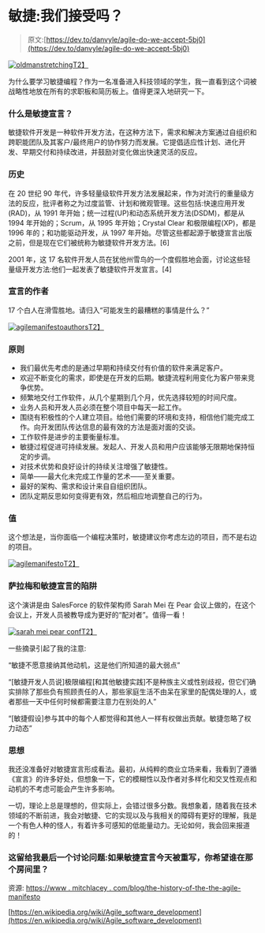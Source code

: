 # 敏捷:我们接受吗？

> 原文:[https://dev.to/danvyle/agile-do-we-accept-5bj0](https://dev.to/danvyle/agile-do-we-accept-5bj0)

[![oldmanstretching](../Images/16cf8e40490e746adcfb36423453a0ed.png)T2】](https://i.giphy.com/media/mVJBJwcPc5s1q/giphy.gif)

为什么要学习敏捷编程？作为一名准备进入科技领域的学生，我一直看到这个词被战略性地放在所有的求职板和简历板上。值得更深入地研究一下。

### [](#what-is-the-agile-manifesto)什么是敏捷宣言？

敏捷软件开发是一种软件开发方法，在这种方法下，需求和解决方案通过自组织和跨职能团队及其客户/最终用户的协作努力而发展。它提倡适应性计划、进化开发、早期交付和持续改进，并鼓励对变化做出快速灵活的反应。

### [](#history)历史

在 20 世纪 90 年代，许多轻量级软件开发方法发展起来，作为对流行的重量级方法的反应，批评者称之为过度监管、计划和微观管理。这些包括:快速应用开发(RAD)，从 1991 年开始；统一过程(UP)和动态系统开发方法(DSDM)，都是从 1994 年开始的；Scrum，从 1995 年开始；Crystal Clear 和极限编程(XP)，都是 1996 年的；和功能驱动开发，从 1997 年开始。尽管这些都起源于敏捷宣言出版之前，但是现在它们被统称为敏捷软件开发方法。[6]

2001 年，这 17 名软件开发人员在犹他州雪鸟的一个度假胜地会面，讨论这些轻量级开发方法:他们一起发表了敏捷软件开发宣言。[4]

### [](#authors-of-the-manifesto)宣言的作者

17 个白人在滑雪胜地。请归入“可能发生的最糟糕的事情是什么？”

[![agilemanifestoauthors](../Images/f87db2af653de74e27d149de3e22fe5e.png)T2】](https://res.cloudinary.com/practicaldev/image/fetch/s--0hwuOztc--/c_limit%2Cf_auto%2Cfl_progressive%2Cq_auto%2Cw_880/https://setandbma.files.wordpress.com/2012/03/agile-17-authors.png)

### [](#principles)原则

*   我们最优先考虑的是通过早期和持续交付有价值的软件来满足客户。
*   欢迎不断变化的需求，即使是在开发的后期。敏捷流程利用变化为客户带来竞争优势。
*   频繁地交付工作软件，从几个星期到几个月，优先选择较短的时间尺度。
*   业务人员和开发人员必须在整个项目中每天一起工作。
*   围绕有积极性的个人建立项目。给他们需要的环境和支持，相信他们能完成工作。向开发团队传达信息的最有效的方法是面对面的交谈。
*   工作软件是进步的主要衡量标准。
*   敏捷过程促进可持续发展。发起人、开发人员和用户应该能够无限期地保持恒定的步调。
*   对技术优势和良好设计的持续关注增强了敏捷性。
*   简单——最大化未完成工作量的艺术——至关重要。
*   最好的架构、需求和设计来自自组织团队。
*   团队定期反思如何变得更有效，然后相应地调整自己的行为。

### [](#values)值

这个想法是，当你面临一个编程决策时，敏捷建议你考虑左边的项目，而不是右边的项目。

[![agilemanifesto](../Images/615cfb37770af1963b869ee2e9ca2580.png)T2】](https://res.cloudinary.com/practicaldev/image/fetch/s--SwVIuQYg--/c_limit%2Cf_auto%2Cfl_progressive%2Cq_auto%2Cw_880/https://www.visual-paradigm.com/servlet/editor-content/scrum/agile-manifesto-and-agile-principles/sites/7/2018/11/agile-manifesto.png)

### [](#sarah-mei-and-pitfalls-of-agile-manifesto)萨拉梅和敏捷宣言的陷阱

这个演讲是由 SalesForce 的软件架构师 Sarah Mei 在 Pear 会议上做的，在这个会议上，开发人员被教导成为更好的“配对者”。值得一看！

[![sarah mei pear conf](../Images/726e08cf4c07e4ba7539005b837cde25.png)T2】](https://youtu.be/YL-6RCTywbc)

一些摘录引起了我的注意:

“敏捷不愿意接纳其他动机，这是他们所知道的最大弱点”

“[敏捷开发人员说]极限编程[和其他敏捷实践]不是种族主义或性别歧视，但它们确实排除了那些负有照顾责任的人，那些家庭生活不由呆在家里的配偶处理的人，或者那些一天中任何时候都需要注意力在别处的人”

“[敏捷假设]参与其中的每个人都觉得和其他人一样有权做出贡献。敏捷忽略了权力动态”

### [](#thoughts)思想

我还没准备好对敏捷宣言形成看法。最初，从纯粹的商业立场来看，我看到了遵循《宣言》的许多好处，但想象一下，它的模糊性以及作者对多样化和交叉性观点和动机的不考虑可能会产生许多影响。

一切，理论上总是理想的，但实际上，会错过很多分数。我想象着，随着我在技术领域的不断前进，我会对敏捷、它的实现以及与我相关的障碍有更好的理解，我是一个有色人种的怪人，有着许多可感知的低能量动力。无论如何，我会回来报道的！

### 这留给我最后一个讨论问题:如果敏捷宣言今天被重写，你希望谁在那个房间里？

资源:
[https://www . mitchlacey . com/blog/the-history-of-the-the-agile-manifesto](https://www.mitchlacey.com/blog/the-history-of-the-agile-manifesto)

[https://en.wikipedia.org/wiki/Agile_software_development](https://en.wikipedia.org/wiki/Agile_software_development)